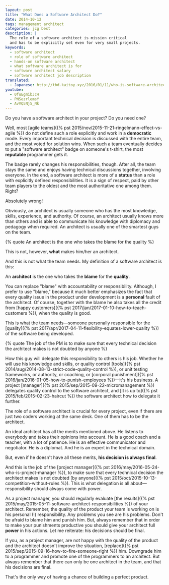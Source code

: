 ```yaml
---
layout: post
title: "What Does a Software Architect Do?"
date: 2014-10-12
tags: management architect
categories: jcg best
description: |
  The role of a software architect is mission critical
  and has to be explicitly set even for very small projects.
keywords:
  - software architect
  - role of software architect
  - hands-on software architect
  - what software architect is for
  - software architect salary
  - software architect job description
translated:
  - Japanese: http://tbd.kaitoy.xyz/2016/01/11/who-is-software-architect/
youtube:
  - 0fuEgmibJc4
  - PNSezrlemsY
  - AvVQ5NjS_Nk
---
```


Do you have a software architect in your project? Do you need one?

Well, most [agile teams]({% pst 2015/nov/2015-11-21-ringelmann-effect-vs-agile %})
do not define such a role explicitly and
work in a **democratic** mode. Every important technical decision
is discussed with the entire team, and the most voted for solution wins.
When such a team eventually decides to put a "software architect" badge
on someone's t-shirt, the most **reputable** programmer gets it.

The badge rarely changes his responsibilities, though. After all,
the team stays the same and enjoys having technical discussions together,
involving everyone. In the end, a software architect is more of
a **status** than a role with explicitly defined responsibilities. It is
a sign of respect, paid by other team players to the oldest and the
most authoritative one among them. Right?

Absolutely wrong!

<!--more-->

Obviously, an architect is usually someone who
has the most knowledge, skills, experience, and authority. Of course,
an architect usually knows more than others and is able to communicate
his knowledge with diplomacy and pedagogy when required. An architect is usually
one of the smartest guys on the team.

{% quote An architect is the one who takes the blame for the quality %}

This is not, however, **what** makes him/her an architect.

And this is not what the team needs. My definition of a software architect
is this:

An **architect** is the one who takes the **blame** for the **quality**.

You can replace "blame" with accountability or responsibility. Although,
I prefer to use "blame," because it much better emphasizes the fact that
every quality issue in the product under development is a **personal**
fault of the architect. Of course, together with the blame he also
takes all the credit from
[happy customers]({% pst 2017/jan/2017-01-10-how-to-teach-customers %}),
when the quality is good.

This is what the team needs&mdash;someone personally responsible
for the [quality]({% pst 2017/apr/2017-04-11-flexibility-equates-lower-quality %}) of the software being developed.

{% quote The job of the PM is to make sure that every technical decision the architect makes is not doubted by anyone %}

How this guy will delegate this responsibility to others is his job. Whether
he will use his knowledge and skills, or quality control
[tools]({% pst 2014/aug/2014-08-13-strict-code-quality-control %}), or
unit testing frameworks, or authority, or coaching, or
[corporal punishment]({% pst 2016/jan/2016-01-05-how-to-punish-employees %})&mdash;it's his business.
A project
[manager]({% pst 2015/sep/2015-09-22-micromanagement %}) delegates quality control to the software architect,
and [it is up to]({% pst 2015/feb/2015-02-23-haircut %})
the software architect how to delegate it further.

The role of a software architect is crucial for every project,
even if there are just two coders working at the same desk. One of
them has to be the architect.

An ideal architect has all the merits mentioned above. He listens
to everybody and takes their opinions into account. He is a good coach and a teacher,
with a lot of patience. He is an effective communicator
and negotiator. He is a diplomat. And he is an expert in the technical domain.

But, even if he doesn't have all these merits, **his decision is always final**.

And this is the job of the
[project manager]({% pst 2016/may/2016-05-24-who-is-project-manager %}),
to make sure that every
technical decision the architect makes is not doubted
[by anyone]({% pst 2015/oct/2015-10-13-competition-without-rules %}). This is
what delegation is all about&mdash;responsibility should always come with power.

As a project manager, you should regularly evaluate
[the results]({% pst 2015/may/2015-05-11-software-architect-responsibilities %})
of your architect. Remember, the quality of the product your team
is working on is his personal (!) responsibility.
Any problems you see are his problems.
Don't be afraid to blame him and punish him. But, always remember that
in order to make your punishments productive you should give your
architect full **power** in his actions. Let me reiterate: his decisions should be final.

If you, as a project manager, are not happy with the quality of the product
and the architect doesn't improve the situation,
[replace]({% pst 2015/sep/2015-09-16-how-to-fire-someone-right %})
him. Downgrade him
to a programmer and promote one of the programmers to an architect.
But always remember that there can only be one architect in the team,
and that his decisions are final.

That's the only way of having a chance of building a perfect product.
